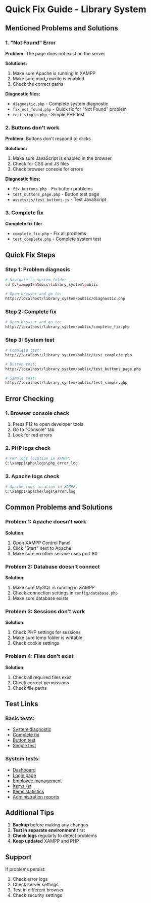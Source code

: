 # Quick Fix Guide - Library System

## Mentioned Problems and Solutions

### 1. "Not Found" Error
**Problem:** The page does not exist on the server

**Solutions:**
1. Make sure Apache is running in XAMPP
2. Make sure mod_rewrite is enabled
3. Check the correct paths

**Diagnostic files:**
- `diagnostic.php` - Complete system diagnostic
- `fix_not_found.php` - Quick fix for "Not Found" problem
- `test_simple.php` - Simple PHP test

### 2. Buttons don't work
**Problem:** Buttons don't respond to clicks

**Solutions:**
1. Make sure JavaScript is enabled in the browser
2. Check for CSS and JS files
3. Check browser console for errors

**Diagnostic files:**
- `fix_buttons.php` - Fix button problems
- `test_buttons_page.php` - Button test page
- `assets/js/test_buttons.js` - Test JavaScript

### 3. Complete fix
**Complete fix file:**
- `complete_fix.php` - Fix all problems
- `test_complete.php` - Complete system test

## Quick Fix Steps

### Step 1: Problem diagnosis
```bash
# Navigate to system folder
cd C:\xampp1\htdocs\library_system\public

# Open browser and go to:
http://localhost/library_system/public/diagnostic.php
```

### Step 2: Complete fix
```bash
# Open browser and go to:
http://localhost/library_system/public/complete_fix.php
```

### Step 3: System test
```bash
# Complete test:
http://localhost/library_system/public/test_complete.php

# Button test:
http://localhost/library_system/public/test_buttons_page.php

# Simple test:
http://localhost/library_system/public/test_simple.php
```

## Error Checking

### 1. Browser console check
1. Press F12 to open developer tools
2. Go to "Console" tab
3. Look for red errors

### 2. PHP logs check
```bash
# PHP logs location in XAMPP:
C:\xampp1\php\logs\php_error_log
```

### 3. Apache logs check
```bash
# Apache logs location in XAMPP:
C:\xampp1\apache\logs\error.log
```

## Common Problems and Solutions

### Problem 1: Apache doesn't work
**Solution:**
1. Open XAMPP Control Panel
2. Click "Start" next to Apache
3. Make sure no other service uses port 80

### Problem 2: Database doesn't connect
**Solution:**
1. Make sure MySQL is running in XAMPP
2. Check connection settings in `config/database.php`
3. Make sure database exists

### Problem 3: Sessions don't work
**Solution:**
1. Check PHP settings for sessions
2. Make sure temp folder is writable
3. Check cookie settings

### Problem 4: Files don't exist
**Solution:**
1. Check all required files exist
2. Check correct permissions
3. Check file paths

## Test Links

### Basic tests:
- [System diagnostic](diagnostic.php)
- [Complete fix](complete_fix.php)
- [Button test](test_buttons_page.php)
- [Simple test](test_simple.php)

### System tests:
- [Dashboard](dashboard.php)
- [Login page](login.php)
- [Employee management](router.php?module=administration&action=list)
- [Items list](router.php?module=items&action=list)
- [Items statistics](router.php?module=items&action=statistics)
- [Administration reports](router.php?module=administration&action=reports)

## Additional Tips

1. **Backup** before making any changes
2. **Test in separate environment** first
3. **Check logs** regularly to detect problems
4. **Keep updated** XAMPP and PHP

## Support

If problems persist:
1. Check error logs
2. Check server settings
3. Test in different browser
4. Check security settings
